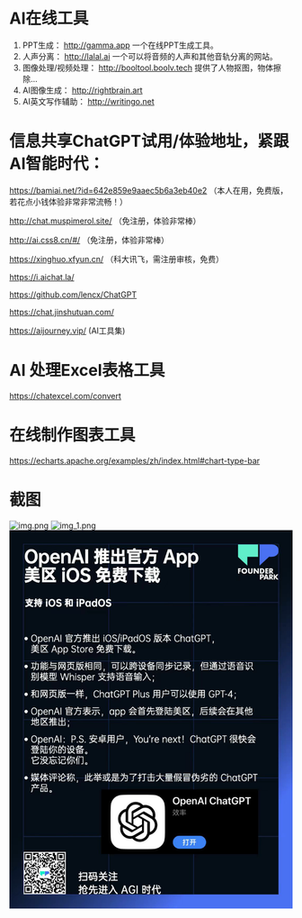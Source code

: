 # AI在线工具

1. PPT生成： http://gamma.app 一个在线PPT生成工具。
2. 人声分离： http://lalal.ai 一个可以将音频的人声和其他音轨分离的网站。
3. 图像处理/视频处理： http://booltool.boolv.tech 提供了人物抠图，物体擦除...
4. AI图像生成： http://rightbrain.art  
5. AI英文写作辅助： http://writingo.net


# 信息共享ChatGPT试用/体验地址，紧跟AI智能时代：
https://bamiai.net/?id=642e859e9aaec5b6a3eb40e2 （本人在用，免费版，若花点小钱体验非常非常流畅！）

http://chat.muspimerol.site/  （免注册，体验非常棒）

http://ai.css8.cn/#/ （免注册，体验非常棒）

https://xinghuo.xfyun.cn/ （科大讯飞，需注册审核，免费）

https://i.aichat.la/

https://github.com/lencx/ChatGPT

https://chat.jinshutuan.com/

https://aijourney.vip/  (AI工具集)




# AI 处理Excel表格工具
https://chatexcel.com/convert


# 在线制作图表工具
https://echarts.apache.org/examples/zh/index.html#chart-type-bar


# 截图
![img.png](..%2Fimages%2Fimg.png)
![img_1.png](..%2Fimages%2Fimg_1.png)
![img_3.png](..%2F99-images%2Fimg_3.png)
